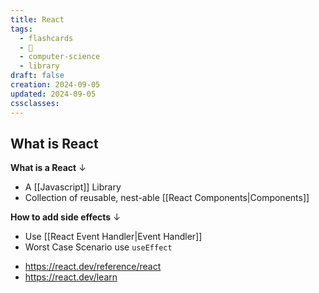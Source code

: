 ```yaml
---
title: React
tags:
  - flashcards
  - 🌱
  - computer-science
  - library
draft: false
creation: 2024-09-05
updated: 2024-09-05
cssclasses: 
---
```

## What is React

**What is a React**
↓
- A [[Javascript]] Library
- Collection of reusable, nest-able [[React Components|Components]]
<!--SR:!2024-12-13,4,272-->

**How to add side effects**
↓
- Use [[React Event Handler|Event Handler]]
- Worst Case Scenario use `useEffect`
<!--SR:!2024-12-23,11,270-->

- https://react.dev/reference/react
- https://react.dev/learn
